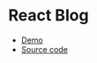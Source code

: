 # React Blog

* [Demo](https://shuanshuan030913.github.io/React-blog/)
* [Source code](https://github.com/Lidemy/mentor-program-3rd-shuanshuan030913/tree/master/homeworks/week24/fe/hw1)
